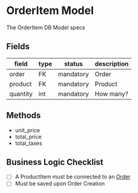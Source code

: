 # OrderItem Model

The OrderItem DB Model specs

## Fields

| field    | type | status    | description |
| -------- | ---- | --------- | ----------- |
| order    | FK   | mandatory | Order       |
| product  | FK   | mandatory | Product     |
| quantity | int  | mandatory | How many?   |

## Methods

- unit_price
- total_price
- total_taxes

## Business Logic Checklist

- [ ] A ProductItem must be connected to an [Order](order.md)
- [ ] Must be saved upon Order Creation
